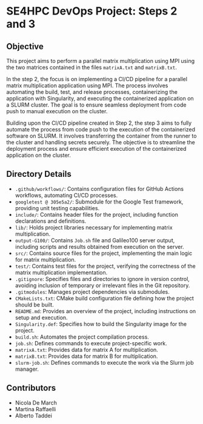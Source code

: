 # SE4HPC DevOps Project: Steps 2 and 3

## Objective
This project aims to perform a parallel matrix multiplication using MPI using the two matrices contained in the files `matrixA.txt` and `matrixB.txt`.

In the step 2, the focus is on implementing a CI/CD pipeline for a parallel matrix multiplication application using MPI. The process involves automating the build, test, and release processes, containerizing the application with Singularity, and executing the containerized application on a SLURM cluster. The goal is to ensure seamless deployment from code push to manual execution on the cluster.

Building upon the CI/CD pipeline created in Step 2, the step 3 aims to fully automate the process from code push to the execution of the containerized software on SLURM. It involves transferring the container from the runner to the cluster and handling secrets securely. The objective is to streamline the deployment process and ensure efficient execution of the containerized application on the cluster.

## Directory Details

- `.github/workflows/`: Contains configuration files for GitHub Actions workflows, automating CI/CD processes.
- `googletest @ 305e5a2/`: Submodule for the Google Test framework, providing unit testing capabilities.
- `include/`: Contains header files for the project, including function declarations and definitions.
- `lib/`: Holds project libraries necessary for implementing matrix multiplication.
- `output-G100/`: Contains `Job.sh` file and Galileo100 server output, including scripts and results obtained from execution on the server.
- `src/`: Contains source files for the project, implementing the main logic for matrix multiplication.
- `test/`: Contains test files for the project, verifying the correctness of the matrix multiplication implementation.
- `.gitignore`: Specifies files and directories to ignore in version control, avoiding inclusion of temporary or irrelevant files in the Git repository.
- `.gitmodules`: Manages project dependencies via submodules.
- `CMakeLists.txt`: CMake build configuration file defining how the project should be built.
- `README.md`: Provides an overview of the project, including instructions on setup and execution.
- `Singularity.def`: Specifies how to build the Singularity image for the project.
- `build.sh`: Automates the project compilation process.
- `job.sh`: Defines commands to execute project-specific work.
- `matrixA.txt`: Provides data for matrix A for multiplication.
- `matrixB.txt`: Provides data for matrix B for multiplication.
- `slurm-job.sh`: Defines commands to execute the work via the Slurm job manager.

## Contributors

- Nicola De March
- Martina Raffaelli
- Alberto Taddei
